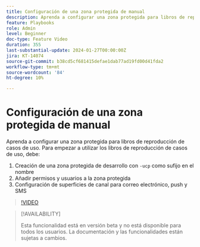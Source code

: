 ```yaml
---
title: Configuración de una zona protegida de manual
description: Aprenda a configurar una zona protegida para libros de reproducción de casos de uso.
feature: Playbooks
role: Admin
level: Beginner
doc-type: Feature Video
duration: 355
last-substantial-update: 2024-01-27T00:00:00Z
jira: KT-14074
source-git-commit: b38cd5cf681415defae1dab77ad19fd00d41fda2
workflow-type: tm+mt
source-wordcount: '84'
ht-degree: 10%

---
```



# Configuración de una zona protegida de manual

Aprenda a configurar una zona protegida para libros de reproducción de casos de uso. Para empezar a utilizar los libros de reproducción de casos de uso, debe:

1. Creación de una zona protegida de desarrollo con `-ucp` como sufijo en el nombre
1. Añadir permisos y usuarios a la zona protegida
1. Configuración de superficies de canal para correo electrónico, push y SMS

>[!VIDEO](https://video.tv.adobe.com/v/3426987/?learn=on)

>[!AVAILABILITY]
>
>Esta funcionalidad está en versión beta y no está disponible para todos los usuarios. La documentación y las funcionalidades están sujetas a cambios.